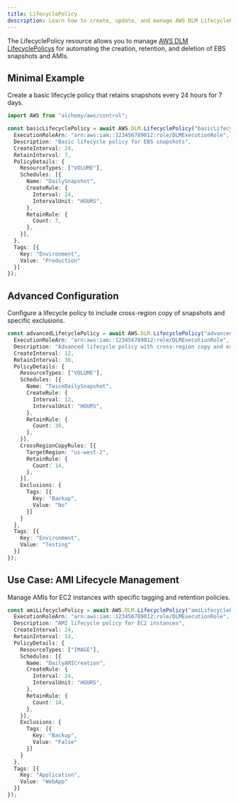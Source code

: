 ```yaml
---
title: LifecyclePolicy
description: Learn how to create, update, and manage AWS DLM LifecyclePolicys using Alchemy Cloud Control.
---
```


The LifecyclePolicy resource allows you to manage [AWS DLM LifecyclePolicys](https://docs.aws.amazon.com/dlm/latest/userguide/) for automating the creation, retention, and deletion of EBS snapshots and AMIs.

## Minimal Example

Create a basic lifecycle policy that retains snapshots every 24 hours for 7 days.

```ts
import AWS from "alchemy/aws/control";

const basicLifecyclePolicy = await AWS.DLM.LifecyclePolicy("basicLifecyclePolicy", {
  ExecutionRoleArn: "arn:aws:iam::123456789012:role/DLMExecutionRole",
  Description: "Basic lifecycle policy for EBS snapshots",
  CreateInterval: 24,
  RetainInterval: 7,
  PolicyDetails: {
    ResourceTypes: ["VOLUME"],
    Schedules: [{
      Name: "DailySnapshot",
      CreateRule: {
        Interval: 24,
        IntervalUnit: "HOURS",
      },
      RetainRule: {
        Count: 7,
      },
    }],
  },
  Tags: [{
    Key: "Environment",
    Value: "Production"
  }]
});
```

## Advanced Configuration

Configure a lifecycle policy to include cross-region copy of snapshots and specific exclusions.

```ts
const advancedLifecyclePolicy = await AWS.DLM.LifecyclePolicy("advancedLifecyclePolicy", {
  ExecutionRoleArn: "arn:aws:iam::123456789012:role/DLMExecutionRole",
  Description: "Advanced lifecycle policy with cross-region copy and exclusions",
  CreateInterval: 12,
  RetainInterval: 30,
  PolicyDetails: {
    ResourceTypes: ["VOLUME"],
    Schedules: [{
      Name: "TwiceDailySnapshot",
      CreateRule: {
        Interval: 12,
        IntervalUnit: "HOURS",
      },
      RetainRule: {
        Count: 30,
      },
    }],
    CrossRegionCopyRules: [{
      TargetRegion: "us-west-2",
      RetainRule: {
        Count: 14,
      },
    }],
    Exclusions: {
      Tags: [{
        Key: "Backup",
        Value: "No"
      }]
    }
  },
  Tags: [{
    Key: "Environment",
    Value: "Testing"
  }]
});
```

## Use Case: AMI Lifecycle Management

Manage AMIs for EC2 instances with specific tagging and retention policies.

```ts
const amiLifecyclePolicy = await AWS.DLM.LifecyclePolicy("amiLifecyclePolicy", {
  ExecutionRoleArn: "arn:aws:iam::123456789012:role/DLMExecutionRole",
  Description: "AMI lifecycle policy for EC2 instances",
  CreateInterval: 24,
  RetainInterval: 14,
  PolicyDetails: {
    ResourceTypes: ["IMAGE"],
    Schedules: [{
      Name: "DailyAMICreation",
      CreateRule: {
        Interval: 24,
        IntervalUnit: "HOURS",
      },
      RetainRule: {
        Count: 14,
      },
    }],
    Exclusions: {
      Tags: [{
        Key: "Backup",
        Value: "False"
      }]
    }
  },
  Tags: [{
    Key: "Application",
    Value: "WebApp"
  }]
});
```